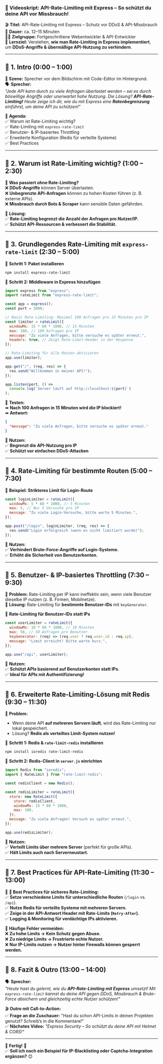 ### **📜 Videoskript: API-Rate-Limiting mit Express – So schützt du deine API vor Missbrauch!**

🎬 **Titel:** API-Rate-Limiting mit Express – Schutz vor DDoS & API-Missbrauch  
🎤 **Dauer:** ca. 12–15 Minuten  
👨‍🏫 **Zielgruppe:** Fortgeschrittene Webentwickler & API-Entwickler  
🎯 **Lernziel:** Verstehen, **wie man Rate-Limiting in Express implementiert**, um **DDoS-Angriffe & übermäßige API-Nutzung zu verhindern**.

---

## **🔹 1. Intro (0:00 – 1:00)**

**🎥 Szene:** Sprecher vor dem Bildschirm mit Code-Editor im Hintergrund.  
🗣️ **Sprecher:**  
_"Jede API kann durch zu viele Anfragen überlastet werden – sei es durch böswillige Angriffe oder unerwartet hohe Nutzung. Die Lösung? **API-Rate-Limiting!** Heute zeige ich dir, wie du mit Express eine **Ratenbegrenzung** einführst, um deine API zu schützen!"_

📌 **Agenda:**  
✅ Warum ist Rate-Limiting wichtig?  
✅ Rate-Limiting mit `express-rate-limit`  
✅ Benutzer- & IP-basiertes Throttling  
✅ Erweiterte Konfiguration (Redis für verteilte Systeme)  
✅ Best Practices

---

## **🔹 2. Warum ist Rate-Limiting wichtig? (1:00 – 2:30)**

📌 **Was passiert ohne Rate-Limiting?**  
❌ **DDoS-Angriffe** können Server überlasten.  
❌ **Unbegrenzte API-Anfragen** können zu hohen Kosten führen (z. B. externe APIs).  
❌ **Missbrauch durch Bots & Scraper** kann sensible Daten gefährden.

🎯 **Lösung:**  
✅ **Rate-Limiting begrenzt die Anzahl der Anfragen pro Nutzer/IP.**  
✅ **Schützt API-Ressourcen & verbessert die Stabilität.**

---

## **🔹 3. Grundlegendes Rate-Limiting mit `express-rate-limit` (2:30 – 5:00)**

📌 **Schritt 1: Paket installieren**

```bash
npm install express-rate-limit
```

📌 **Schritt 2: Middleware in Express hinzufügen**

```javascript
import express from "express";
import rateLimit from "express-rate-limit";

const app = express();
const port = 3000;

// Basic Rate Limiting: Maximal 100 Anfragen pro 15 Minuten pro IP
const limiter = rateLimit({
  windowMs: 15 * 60 * 1000, // 15 Minuten
  max: 100, // 100 Anfragen pro IP
  message: "Zu viele Anfragen, bitte versuche es später erneut.",
  headers: true, // Zeigt Rate-Limit-Header in der Response
});

// Rate-Limiting für alle Routen aktivieren
app.use(limiter);

app.get("/", (req, res) => {
  res.send("Willkommen in meiner API!");
});

app.listen(port, () =>
  console.log(`Server läuft auf http://localhost:${port}`)
);
```

📌 **Testen:**  
➡ **Nach 100 Anfragen in 15 Minuten wird die IP blockiert!**  
➡ **Antwort:**

```json
{
  "message": "Zu viele Anfragen, bitte versuche es später erneut."
}
```

🎯 **Nutzen:**  
✅ **Begrenzt die API-Nutzung pro IP**  
✅ **Schützt vor einfachen DDoS-Attacken**

---

## **🔹 4. Rate-Limiting für bestimmte Routen (5:00 – 7:30)**

📌 **Beispiel: Strikteres Limit für Login-Route**

```javascript
const loginLimiter = rateLimit({
  windowMs: 5 * 60 * 1000, // 5 Minuten
  max: 5, // Nur 5 Versuche pro IP
  message: "Zu viele Login-Versuche, bitte warte 5 Minuten.",
});

app.post("/login", loginLimiter, (req, res) => {
  res.send("Login erfolgreich (wenn es nicht limitiert wurde)");
});
```

🎯 **Nutzen:**  
✅ **Verhindert Brute-Force-Angriffe auf Login-Systeme.**  
✅ **Erhöht die Sicherheit von Benutzerkonten.**

---

## **🔹 5. Benutzer- & IP-basiertes Throttling (7:30 – 9:30)**

📌 **Problem:** Rate-Limiting per IP kann ineffektiv sein, wenn viele Benutzer dieselbe IP nutzen (z. B. Firmen, Mobilnetze).  
📌 **Lösung:** Rate-Limiting für **bestimmte Benutzer-IDs** mit `keyGenerator`.

📌 **Rate-Limiting für Benutzer-IDs statt IPs**

```javascript
const userLimiter = rateLimit({
  windowMs: 10 * 60 * 1000, // 10 Minuten
  max: 50, // 50 Anfragen pro Benutzer
  keyGenerator: (req) => (req.user ? req.user.id : req.ip),
  message: "Limit erreicht! Bitte warte kurz.",
});

app.use("/api", userLimiter);
```

🎯 **Nutzen:**  
✅ **Schützt APIs basierend auf Benutzerkonten statt IPs.**  
✅ **Ideal für APIs mit Authentifizierung!**

---

## **🔹 6. Erweiterte Rate-Limiting-Lösung mit Redis (9:30 – 11:30)**

📌 **Problem:**

- Wenn deine API **auf mehreren Servern läuft**, wird das Rate-Limiting nur lokal gespeichert.
- Lösung? **Redis als verteiltes Limit-System nutzen!**

📌 **Schritt 1: Redis & `rate-limit-redis` installieren**

```bash
npm install ioredis rate-limit-redis
```

📌 **Schritt 2: Redis-Client in `server.js` einrichten**

```javascript
import Redis from "ioredis";
import { RateLimit } from "rate-limit-redis";

const redisClient = new Redis();

const redisLimiter = rateLimit({
  store: new RateLimit({
    store: redisClient,
    windowMs: 15 * 60 * 1000,
    max: 100,
  }),
  message: "Zu viele Anfragen! Versuch es später erneut.",
});

app.use(redisLimiter);
```

🎯 **Nutzen:**  
✅ **Verteilt Limits über mehrere Server** (perfekt für große APIs).  
✅ **Hält Limits auch nach Serverneustart.**

---

## **🔹 7. Best Practices für API-Rate-Limiting (11:30 – 13:00)**

📌 **🚀 Best Practices für sicheres Rate-Limiting:**  
✅ **Setze verschiedene Limits für unterschiedliche Routen** (`/login` vs. `/api`).  
✅ **Nutze Redis für verteilte Systeme mit mehreren Servern.**  
✅ **Zeige in der API-Antwort Header mit Rate-Limits (`Retry-After`).**  
✅ **Logging & Monitoring für verdächtige IPs aktivieren.**

📌 **Häufige Fehler vermeiden:**  
❌ **Zu hohe Limits → Kein Schutz gegen Abuse.**  
❌ **Zu niedrige Limits → Frustrierte echte Nutzer.**  
❌ **Nur IP-Limits nutzen → Nutzer hinter Firewalls können gesperrt werden.**

---

## **🔹 8. Fazit & Outro (13:00 – 14:00)**

🗣️ **Sprecher:**  
_"Heute hast du gelernt, wie du **API-Rate-Limiting mit Express** umsetzt! Mit `express-rate-limit` kannst du deine API gegen DDoS, Missbrauch & Brute-Force absichern und gleichzeitig echte Nutzer schützen!"_

🎬 **Outro mit Call-to-Action:**  
✅ **Frage an die Zuschauer:** "Hast du schon API-Limits in deinen Projekten genutzt? Schreib’s in die Kommentare!"  
✅ **Nächstes Video:** _"Express Security – So schützt du deine API mit Helmet & CORS!"_

---

🎯 **Fertig!** 🎯  
✅ **Soll ich noch ein Beispiel für IP-Blacklisting oder Captcha-Integration ergänzen?** 😊
